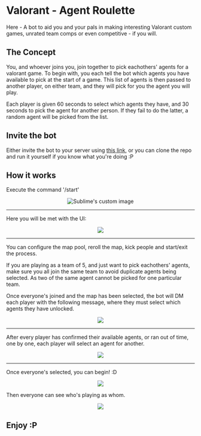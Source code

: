 # Valorant - Agent Roulette

Here - A bot to aid you and your pals in making interesting Valorant custom games, unrated team comps or even competitive - if you will.

## The Concept
You, and whoever joins you, join together to pick eachothers' agents for a valorant game. To begin with, you each tell the bot which agents you have available to pick at the start of a game. This list of agents is then passed to another player, on either team, and they will pick for you the agent you will play.

Each player is given 60 seconds to select which agents they have, and 30 seconds to pick the agent for another person. If they fail to do the latter, a random agent will be picked from the list.

## Invite the bot
Either invite the bot to your server using [this link](https://discord.com/api/oauth2/authorize?client_id=926082464508674060&permissions=277025769536&scope=bot%20applications.commands), or you can clone the repo and run it yourself if you know what you're doing :P

## How it works
Execute the command '/start'
<p align="center">
  <img src="https://i.imgur.com/3gwtf50.png" alt="Sublime's custom image"/>
</p>

---


Here you will be met with the UI:

<p align="center">
  <img src="https://i.imgur.com/3I6F4lq.png"/>
</p>

---
You can configure the map pool, reroll the map, kick people and start/exit the process.

If you are playing as a team of 5, and just want to pick eachothers' agents, make sure you all join the same team to avoid duplicate agents being selected. As two of the same agent cannot be picked for one particular team.

Once everyone's joined and the map has been selected, the bot will DM each player with the following message, where they must select which agents they have unlocked.

<p align="center">
  <img src="https://i.imgur.com/lSpPVT5.png"/>
</p>

---

After every player has confirmed their available agents, or ran out of time, one by one, each player will select an agent for another.

<p align="center">
  <img src="https://i.imgur.com/9gefBwY.png"/>
</p>

---

Once everyone's selected, you can begin! :D

<p align="center">
  <img src="https://i.imgur.com/jp4hBAI.png"/>
  
</p>


Then everyone can see who's playing as whom.

<p align="center">
  <img src="https://i.imgur.com/oWX0wOk.png"/>
</p>

## Enjoy :P

